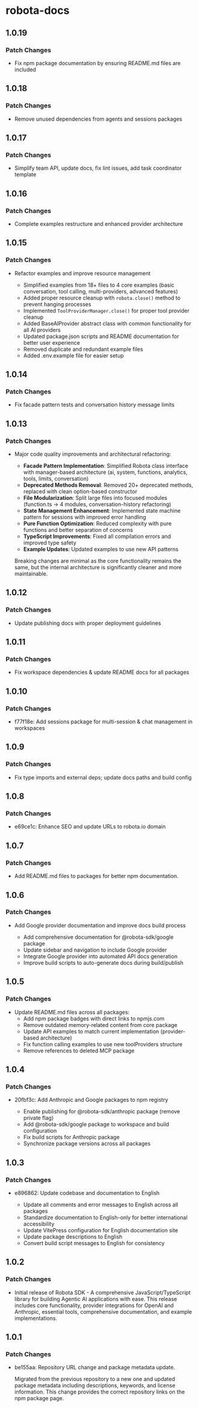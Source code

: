 # robota-docs

## 1.0.19

### Patch Changes

- Fix npm package documentation by ensuring README.md files are included

## 1.0.18

### Patch Changes

- Remove unused dependencies from agents and sessions packages

## 1.0.17

### Patch Changes

- Simplify team API, update docs, fix lint issues, add task coordinator template

## 1.0.16

### Patch Changes

- Complete examples restructure and enhanced provider architecture

## 1.0.15

### Patch Changes

- Refactor examples and improve resource management

  - Simplified examples from 18+ files to 4 core examples (basic conversation, tool calling, multi-providers, advanced features)
  - Added proper resource cleanup with `robota.close()` method to prevent hanging processes
  - Implemented `ToolProviderManager.close()` for proper tool provider cleanup
  - Added BaseAIProvider abstract class with common functionality for all AI providers
  - Updated package.json scripts and README documentation for better user experience
  - Removed duplicate and redundant example files
  - Added .env.example file for easier setup

## 1.0.14

### Patch Changes

- Fix facade pattern tests and conversation history message limits

## 1.0.13

### Patch Changes

- Major code quality improvements and architectural refactoring:

  - **Facade Pattern Implementation**: Simplified Robota class interface with manager-based architecture (ai, system, functions, analytics, tools, limits, conversation)
  - **Deprecated Methods Removal**: Removed 20+ deprecated methods, replaced with clean option-based constructor
  - **File Modularization**: Split large files into focused modules (function.ts → 4 modules, conversation-history refactoring)
  - **State Management Enhancement**: Implemented state machine pattern for sessions with improved error handling
  - **Pure Function Optimization**: Reduced complexity with pure functions and better separation of concerns
  - **TypeScript Improvements**: Fixed all compilation errors and improved type safety
  - **Example Updates**: Updated examples to use new API patterns

  Breaking changes are minimal as the core functionality remains the same, but the internal architecture is significantly cleaner and more maintainable.

## 1.0.12

### Patch Changes

- Update publishing docs with proper deployment guidelines

## 1.0.11

### Patch Changes

- Fix workspace dependencies & update README docs for all packages

## 1.0.10

### Patch Changes

- f77f18e: Add sessions package for multi-session & chat management in workspaces

## 1.0.9

### Patch Changes

- Fix type imports and external deps; update docs paths and build config

## 1.0.8

### Patch Changes

- e69ce1c: Enhance SEO and update URLs to robota.io domain

## 1.0.7

### Patch Changes

- Add README.md files to packages for better npm documentation.

## 1.0.6

### Patch Changes

- Add Google provider documentation and improve docs build process

  - Add comprehensive documentation for @robota-sdk/google package
  - Update sidebar and navigation to include Google provider
  - Integrate Google provider into automated API docs generation
  - Improve build scripts to auto-generate docs during build/publish

## 1.0.5

### Patch Changes

- Update README.md files across all packages:
  - Add npm package badges with direct links to npmjs.com
  - Remove outdated memory-related content from core package
  - Update API examples to match current implementation (provider-based architecture)
  - Fix function calling examples to use new toolProviders structure
  - Remove references to deleted MCP package

## 1.0.4

### Patch Changes

- 20fbf3c: Add Anthropic and Google packages to npm registry

  - Enable publishing for @robota-sdk/anthropic package (remove private flag)
  - Add @robota-sdk/google package to workspace and build configuration
  - Fix build scripts for Anthropic package
  - Synchronize package versions across all packages

## 1.0.3

### Patch Changes

- e896862: Update codebase and documentation to English

  - Update all comments and error messages to English across all packages
  - Standardize documentation to English-only for better international accessibility
  - Update VitePress configuration for English documentation site
  - Update package descriptions to English
  - Convert build script messages to English for consistency

## 1.0.2

### Patch Changes

- Initial release of Robota SDK - A comprehensive JavaScript/TypeScript library for building Agentic AI applications with ease. This release includes core functionality, provider integrations for OpenAI and Anthropic, essential tools, comprehensive documentation, and example implementations.

## 1.0.1

### Patch Changes

- be155aa: Repository URL change and package metadata update.

  Migrated from the previous repository to a new one and updated package metadata including descriptions, keywords, and license information. This change provides the correct repository links on the npm package page.
